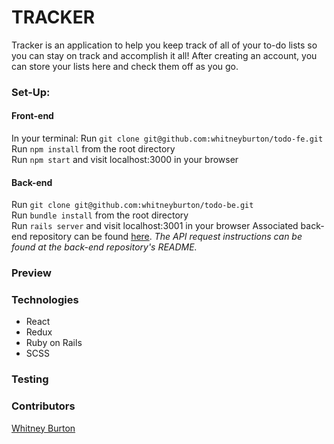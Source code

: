 # TRACKER
Tracker is an application to help you keep track of all of your to-do lists so you can stay on track and accomplish it all! After creating an account, you can store your lists here and check them off as you go.

### Set-Up:   
#### Front-end  
In your terminal:
Run `git clone git@github.com:whitneyburton/todo-fe.git` 
Run `npm install` from the root directory  
Run `npm start` and visit localhost:3000 in your browser  

#### Back-end
Run `git clone git@github.com:whitneyburton/todo-be.git`  
Run `bundle install` from the root directory  
Run `rails server` and visit localhost:3001 in your browser 
Associated back-end repository can be found [here](https://github.com/whitneyburton/todo-be). 
*The API request instructions can be found at the back-end repository's README.*

### Preview

### Technologies
* React 
* Redux
* Ruby on Rails
* SCSS

### Testing 

### Contributors 
[Whitney Burton](https://github.com/whitneyburton)  
